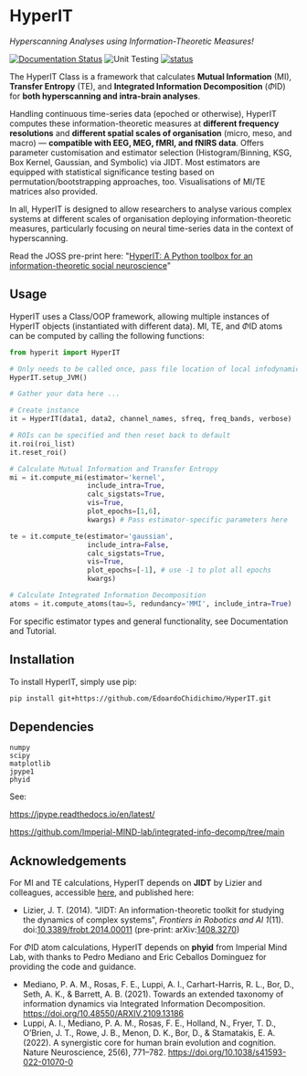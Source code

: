 # HyperIT

_Hyperscanning Analyses using Information-Theoretic Measures!_

[![Documentation Status](https://readthedocs.org/projects/hyperit/badge/?version=latest)](https://hyperit.readthedocs.io/en/latest/?badge=latest) ![Unit Testing](https://github.com/EdoardoChidichimo/HyperIT/actions/workflows/unit-tests.yml/badge.svg?random=123456) [![status](https://joss.theoj.org/papers/d89effbe6213f6cd23040355ae8f74cb/status.svg)](https://joss.theoj.org/papers/d89effbe6213f6cd23040355ae8f74cb)


The HyperIT Class is a framework that calculates **Mutual Information** (MI), **Transfer Entropy** (TE), and **Integrated Information Decomposition** ($\Phi\text{ID}$) for **both hyperscanning and intra-brain analyses**. 

Handling continuous time-series data (epoched or otherwise), HyperIT computes these information-theoretic measures at **different frequency resolutions** and **different spatial scales of organisation** (micro, meso, and macro) — **compatible with EEG, MEG, fMRI, and fNIRS data**. Offers parameter customisation and estimator selection (Histogram/Binning, KSG, Box Kernel, Gaussian, and Symbolic) via JIDT. Most estimators are equipped with statistical significance testing based on permutation/bootstrapping approaches, too. Visualisations of MI/TE matrices also provided. 

In all, HyperIT is designed to allow researchers to analyse various complex systems at different scales of organisation deploying information-theoretic measures, particularly focusing on neural time-series data in the context of hyperscanning. 

Read the JOSS pre-print here: "[HyperIT: A Python toolbox for an information-theoretic social neuroscience](https://github.com/EdoardoChidichimo/HyperIT/blob/master/HyperIT/paper/JOSS%20Article%20%E2%80%94%20HyperIT-%20A%20Python%20toolbox%20for%20an%20information-theoretic%20social%20neuroscience.pdf)"

## Usage

HyperIT uses a Class/OOP framework, allowing multiple instances of HyperIT objects (instantiated with different data). MI, TE, and $\Phi\text{ID}$ atoms can be computed by calling the following functions:

```python
from hyperit import HyperIT

# Only needs to be called once, pass file location of local infodynamics.jar
HyperIT.setup_JVM()

# Gather your data here ...

# Create instance
it = HyperIT(data1, data2, channel_names, sfreq, freq_bands, verbose)

# ROIs can be specified and then reset back to default
it.roi(roi_list)
it.reset_roi()

# Calculate Mutual Information and Transfer Entropy
mi = it.compute_mi(estimator='kernel',
                   include_intra=True,
                   calc_sigstats=True,
                   vis=True,
                   plot_epochs=[1,6],
                   kwargs) # Pass estimator-specific parameters here

te = it.compute_te(estimator='gaussian',
                   include_intra=False,
                   calc_sigstats=True,
                   vis=True,
                   plot_epochs=[-1], # use -1 to plot all epochs
                   kwargs) 

# Calculate Integrated Information Decomposition
atoms = it.compute_atoms(tau=5, redundancy='MMI', include_intra=True)
```

For specific estimator types and general functionality, see Documentation and Tutorial.


## Installation

To install HyperIT, simply use pip:

```bash
pip install git+https://github.com/EdoardoChidichimo/HyperIT.git
```


## Dependencies
```
numpy
scipy
matplotlib
jpype1
phyid
```
See: 

https://jpype.readthedocs.io/en/latest/ 

https://github.com/Imperial-MIND-lab/integrated-info-decomp/tree/main


## Acknowledgements
For MI and TE calculations, HyperIT depends on **JIDT** by Lizier and colleagues, accessible [here](https://github.com/jlizier/jidt), and published here: 

- Lizier, J. T. (2014). "JIDT: An information-theoretic toolkit for studying the dynamics of complex systems", _Frontiers in Robotics and AI 1_(11). doi:[10.3389/frobt.2014.00011](http://dx.doi.org/10.3389/frobt.2014.00011) (pre-print: arXiv:[1408.3270](http://arxiv.org/abs/1408.3270))

For $\Phi\text{ID}$ atom calculations, HyperIT depends on **phyid** from Imperial Mind Lab, with thanks to Pedro Mediano and Eric Ceballos Dominguez for providing the code and guidance.

- Mediano, P. A. M., Rosas, F. E., Luppi, A. I., Carhart-Harris, R. L., Bor, D., Seth, A. K., & Barrett, A. B. (2021). Towards an extended taxonomy of information dynamics via Integrated Information Decomposition. https://doi.org/10.48550/ARXIV.2109.13186
- Luppi, A. I., Mediano, P. A. M., Rosas, F. E., Holland, N., Fryer, T. D., O’Brien, J. T., Rowe, J. B., Menon, D. K., Bor, D., & Stamatakis, E. A. (2022). A synergistic core for human brain evolution and cognition. Nature Neuroscience, 25(6), 771–782. https://doi.org/10.1038/s41593-022-01070-0

